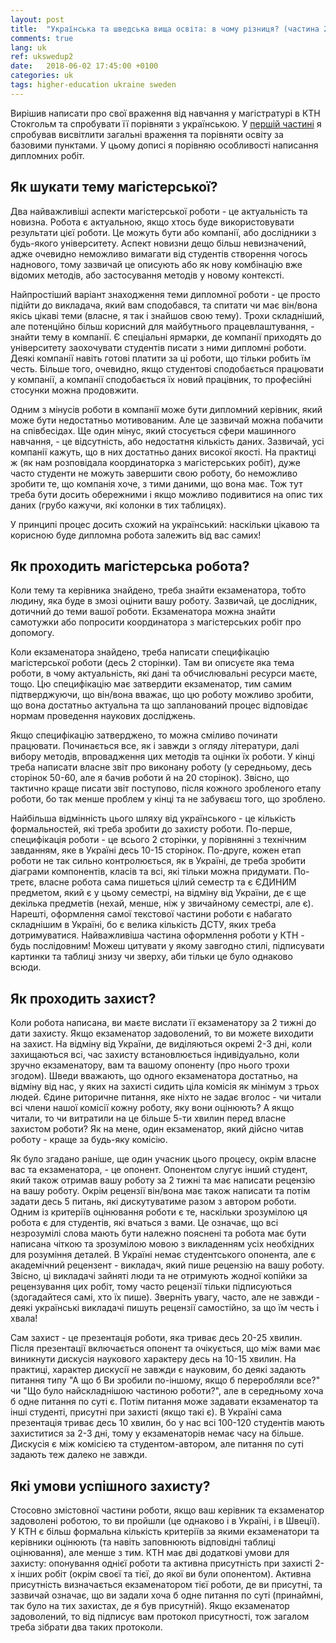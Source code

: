 ```yaml
---
layout: post
title:  "Українська та шведська вища освіта: в чому різниця? (частина 2)"
comments: true
lang: uk
ref: ukswedup2
date:   2018-06-02 17:45:00 +0100
categories: uk
tags: higher-education ukraine sweden
---
```

Вирішив написати про свої враження від навчання у магістратурі в КТН Стокгольм та спробувати її порівняти з українською. У [першій частині](/posts/ukr-vs-swe-edup1/) я спробував висвітлити загальні враження та порівняти освіту за базовими пунктами. У цьому дописі я порівняю особливості написання дипломних робіт. <!--more-->

## Як шукати тему магістерської?
Два найважливіші аспекти магістерської роботи - це актуальність та новизна. Робота є актуальною, якщо хтось буде використовувати результати цієї роботи. Це можуть бути або компанії, або дослідники з будь-якого університету. Аспект новизни дещо більш невизначений, адже очевидно неможливо вимагати від студентів створення чогось наднового, тому зазвичай це описують або як нову комбінацію вже відомих методів, або застосування методів у новому контексті.

Найпростіший варіант знаходження теми дипломної роботи - це просто підійти до викладача, який вам сподобався, та спитати чи має він/вона якісь цікаві теми (власне, я так і знайшов свою тему). Трохи складніший, але потенційно більш корисний для майбутнього працевлаштування, - знайти тему в компанії. Є спеціальні ярмарки, де компанії приходять до університету заохочувати студентів писати з ними дипломні роботи. Деякі компанії навіть готові платити за ці роботи, що тільки робить їм честь. Більше того, очевидно, якщо студентові сподобається працювати у компанії, а компанії сподобається їх новий працівник, то професійні стосунки можна продовжити. 

Одним з мінусів роботи в компанії може бути дипломний керівник, який може бути недостатньо мотивованим. Але це зазвичай можна побачити на співбесідах. Ще один мінус, який стосується сфери машинного навчання, - це відсутність, або недостатня кількість даних. Зазвичай, усі компанії кажуть, що в них достатньо даних високої якості. На практиці ж (як нам розповідала координаторка з магістерських робіт), дуже часто студенти не можуть завершити свою роботу, бо неможливо зробити те, що компанія хоче, з тими даними, що вона має. Тож тут треба бути досить обережними і якщо можливо подивитися на опис тих даних (грубо кажучи, які колонки в тих таблицях).

У принципі процес досить схожий на український: наскільки цікавою та корисною буде дипломна робота залежить від вас самих!

## Як проходить магістерська робота?
Коли тему та керівника знайдено, треба знайти екзаменатора, тобто людину, яка буде в змозі оцінити вашу роботу. Зазвичай, це дослідник, дотичний до теми вашої роботи. Екзаменатора можна знайти самотужки або попросити координатора з магістерських робіт про допомогу.

Коли екзаменатора знайдено, треба написати специфікацію магістерської роботи (десь 2 сторінки). Там ви описуєте яка тема роботи, в чому актуальність, які дані та обчислювальні ресурси маєте, тощо. Цю специфікацію має затвердити екзаменатор, тим самим підтверджуючи, що він/вона вважає, що цю роботу можливо зробити, що вона достатньо актуальна та що запланований процес відповідає нормам проведення наукових досліджень.

Якщо специфікацію затверджено, то можна сміливо починати працювати. Починається все, як і завжди з огляду літератури, далі вибору методів, впровадження цих методів та оцінки їх роботи. У кінці треба написати власне звіт про виконану роботу (у середньому, десь сторінок 50-60, але я бачив роботи й на 20 сторінок). Звісно, що тактично краще писати звіт поступово, після кожного зробленого етапу роботи, бо так менше проблем у кінці та не забуваєш того, що зроблено.

Найбільша відмінність цього шляху від українського - це кількість формальностей, які треба зробити до захисту роботи. По-перше, специфікація роботи - це всього 2 сторінки, у порівнянні з технічним завданням, яке в Україні десь 10-15 сторінок. По-друге, кожен етап роботи не так сильно контролюється, як в Україні, де треба зробити діаграми компонентів, класів та всі, які тільки можна придумати. По-третє, власне робота сама пишеться цілий семестр та є ЄДИНИМ предметом, який є у цьому семестрі, на відміну від України, де є ще декілька предметів (нехай, менше, ніж у звичайному семестрі, але є). Нарешті, оформлення самої текстової частини роботи є набагато складнішим в Україні, бо є велика кількість ДСТУ, яких треба дотримуватися. Найважливіша частина оформлення роботи у КТН - будь послідовним! Можеш цитувати у якому завгодно стилі, підписувати картинки та таблиці знизу чи зверху, аби тільки це було однаково всюди.

## Як проходить захист?
Коли робота написана, ви маєте вислати її екзаменатору за 2 тижні до дати захисту. Якщо екзаменатор задоволений, то ви можете виходити на захист. На відміну від України, де виділяються окремі 2-3 дні, коли захищаються всі, час захисту встановлюється індивідуально, коли зручно екзаменатору, вам та вашому опоненту (про нього трохи згодом). Шведи вважають, що одного екзаменатора достатньо, на відміну від нас, у яких на захисті сидить ціла комісія як мінімум з трьох людей. Єдине риторичне питання, яке ніхто не задає вголос - чи читали всі члени нашої комісії кожну роботу, яку вони оцінюють? А якщо читали, то чи витратили на це більше 5-ти хвилин перед власне захистом роботи? Як на мене, один екзаменатор, який дійсно читав роботу - краще за будь-яку комісію.

Як було згадано раніше, ще один учасник цього процесу, окрім власне вас та екзаменатора, - це опонент. Опонентом слугує інший студент, який також отримав вашу роботу за 2 тижні та має написати рецензію на вашу роботу. Окрім рецензії він/вона має також написати та потім задати десь 5 питань, які дискутуватиме разом з автором роботи. Одним із критеріїв оцінювання роботи є те, наскільки зрозумілою ця робота є для студентів, які вчаться з вами. Це означає, що всі незрозумілі слова мають бути належно пояснені та робота має бути написана чіткою та зрозумілою мовою з викладенням усіх необхідних для розуміння деталей. В Україні немає студентського опонента, але є академічний рецензент - викладач, який пише рецензію на вашу роботу. Звісно, ці викладачі зайняті люди та не отримують жодної копійки за рецензування цих робіт, тому часто рецензії тільки підписуються (здогадайтеся самі, хто їх пише). Зверніть увагу, часто, але не завжди - деякі українські викладачі пишуть рецензії самостійно, за що їм честь і хвала!

Сам захист - це презентація роботи, яка триває десь 20-25 хвилин. Після презентації включається опонент та очікується, що між вами має виникнути дискусія наукового характеру десь на 10-15 хвилин. На практиці, характер дискусії не завжди є науковим, бо деякі задають питання типу "А що б Ви зробили по-іншому, якщо б переробляли все?" чи "Що було найскладнішою частиною роботи?", але в середньому хоча б одне питання по суті є. Потім питання може задавати екзаменатор та інші студенті, присутні при захисті (якщо такі є). В Україні сама презентація триває десь 10 хвилин, бо у нас всі 100-120 студентів мають захиститися за 2-3 дні, тому у екзаменаторів немає часу на більше. Дискусія є між комісією та студентом-автором, але питання по суті задають теж далеко не завжди.

## Які умови успішного захисту?
Стосовно змістовної частини роботи, якщо ваш керівник та екзаменатор задоволені роботою, то ви пройшли (це однаково і в Україні, і в Швеції). У КТН є більш формальна кількість критеріїв за якими екзаменатори та керівники оцінюють (та навіть заповнюють відповідні таблиці оцінювання), але менше з тим. КТН має дві додаткові умови для захисту: опонування однієї роботи та активна присутність при захисті 2-х інших робіт (окрім своєї та тієї, до якої ви були опонентом). Активна присутність визначається екзаменатором тієї роботи, де ви присутні, та зазвичай означає, що ви задали хоча б одне питання по суті (принаймні, так було на тих захистах, де я був присутній). Якщо екзаменатор задоволений, то від підписує вам протокол присутності, тож загалом треба зібрати два таких протоколи.
